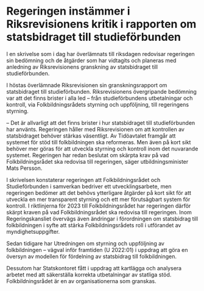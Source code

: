 # Regeringen instämmer i Riksrevisionens kritik i rapporten om statsbidraget till studieförbunden

I en skrivelse som i dag har överlämnats till riksdagen redovisar regeringen sin bedömning och de åtgärder som har vidtagits och planeras med anledning av Riksrevisionens granskning av statsbidraget till studieförbunden.

I höstas överlämnade Riksrevisionen sin granskningsrapport om statsbidraget till studieförbunden. Riksrevisionens övergripande bedömning var att det finns brister i alla led – från studieförbundens utbetalningar och kontroll, via Folkbildningsrådets styrning och uppföljning, till regeringens styrning.

– Det är allvarligt att det finns brister i hur statsbidraget till studieförbunden har använts. Regeringen håller med Riksrevisionen om att kontrollen av statsbidraget behöver stärkas väsentligt. Av Tidöavtalet framgår att systemet för stöd till folkbildningen ska reformeras. Men även på kort sikt behöver mer göras för att utveckla styrning och kontroll inom det nuvarande systemet. Regeringen har redan beslutat om skärpta krav på vad Folkbildningsrådet ska redovisa till regeringen, säger utbildningsminister Mats Persson.

I skrivelsen konstaterar regeringen att Folkbildningsrådet och Studieförbunden i samverkan bedriver ett utvecklingsarbete, men regeringen bedömer att det behövs ytterligare åtgärder på kort sikt för att utveckla en mer transparent styrning och ett mer förutsägbart system för kontroll. I riktlinjerna för 2023 till Folkbildningsrådet har regeringen därför skärpt kraven på vad Folkbildningsrådet ska redovisa till regeringen. Inom Regeringskansliet övervägs även ändringar i förordningen om statsbidrag till folkbildningen i syfte att stärka Folkbildningsrådets roll i utförandet av myndighetsuppgifter.

Sedan tidigare har Utredningen om styrning och uppföljning av folkbildningen – vägval inför framtiden (U 2022:01) i uppdrag att göra en översyn av modellen för fördelning av statsbidrag till folkbildningen.

Dessutom har Statskontoret fått i uppdrag att kartlägga och analysera arbetet med att säkerställa korrekta utbetalningar av statliga stöd. Folkbildningsrådet är en av organisationerna som granskas.
